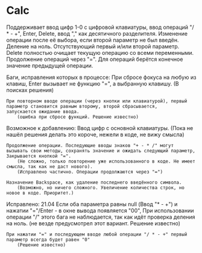 # Calc
Поддерживает ввод цифр 1-0 с цифровой клавиатуры, ввод операций "/ * - +", Enter, Delete, ввод "," как десятичного разделителя.
Изменение операции после её выбора, если второй параметр не был введён.
Деление на ноль.
Отсутствующий первый и/или второй параметр.
Delete полностью очищает текущую операцию со всеми переменными.
Продолжение операций через "=". Для операций берётся конечное значение предыдущей операции.


Баги, исправления которых в процессе:
	При сбросе фокуса на любую из клавиш, Enter вызывает не функцию "=", а выбранную клавишу.
		(В поисках решения)

	При повторном вводе операции (через кнопки или клавиатурой), первый параметр становится равным второму, второй сбрасывается,
	запускается ожидание ввода.
		(ошибка при сбросе функций. Решение известно)


Возможное к добавлению:
	Ввод цифр с основной клавиатуры.
		(Пока не нашёл решения делать это короче, нежели в коде, не вижу смысла)

	Продолжение операции. Последующие вводы знаков "+ - * /" могут вызывать свои методы, сохранять значение и ожидать следующий параметр,
	Закрывается кнопкой "=".
		(Не сложно, только повторение уже использованного в коде. Не имеет смысла, так как не даст нового).
		(Исправлено частично. Операции продолжаются через "=")

	Назначение Backspace, как удаление последнего введённого символа.
		(Возможно, но ничего сложного. Увеличение количества строк, но новое в коде. Приоритет.)


Исправлено:
	21.04
	Если оба параметра равны null (Ввод "* - +") и нажатии "="/Enter - в окне вывода появляется "00",
	При использовании операции "/" этого бага не наблюдается, так как идёт проверка деления на ноль.
		(не везде предусмотрел этот вариант. Решение известно)

	При нажатии "=" и последующем вводе любой операции "/ * - +" первый параметр всегда будет равен "0"
		(Решение известно)
